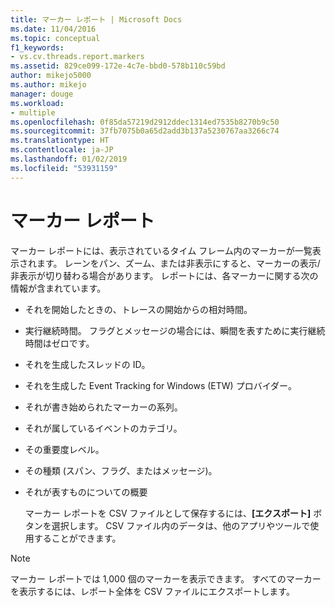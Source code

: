 ```yaml
---
title: マーカー レポート | Microsoft Docs
ms.date: 11/04/2016
ms.topic: conceptual
f1_keywords:
- vs.cv.threads.report.markers
ms.assetid: 829ce099-172e-4c7e-bbd0-578b110c59bd
author: mikejo5000
ms.author: mikejo
manager: douge
ms.workload:
- multiple
ms.openlocfilehash: 0f85da57219d2912ddec1314ed7535b8270b9c50
ms.sourcegitcommit: 37fb7075b0a65d2add3b137a5230767aa3266c74
ms.translationtype: HT
ms.contentlocale: ja-JP
ms.lasthandoff: 01/02/2019
ms.locfileid: "53931159"
---
```

# <a name="markers-report"></a>マーカー レポート
マーカー レポートには、表示されているタイム フレーム内のマーカーが一覧表示されます。  レーンをパン、ズーム、または非表示にすると、マーカーの表示/非表示が切り替わる場合があります。 レポートには、各マーカーに関する次の情報が含まれています。  
  
- それを開始したときの、トレースの開始からの相対時間。  
  
- 実行継続時間。 フラグとメッセージの場合には、瞬間を表すために実行継続時間はゼロです。  
  
- それを生成したスレッドの ID。  
  
- それを生成した Event Tracking for Windows (ETW) プロバイダー。  
  
- それが書き始められたマーカーの系列。  
  
- それが属しているイベントのカテゴリ。  
  
- その重要度レベル。  
  
- その種類 (スパン、フラグ、またはメッセージ)。  
  
- それが表すものについての概要  
  
  マーカー レポートを CSV ファイルとして保存するには、**[エクスポート]** ボタンを選択します。 CSV ファイル内のデータは、他のアプリやツールで使用することができます。  
  
> [!NOTE]
>  マーカー レポートでは 1,000 個のマーカーを表示できます。 すべてのマーカーを表示するには、レポート全体を CSV ファイルにエクスポートします。